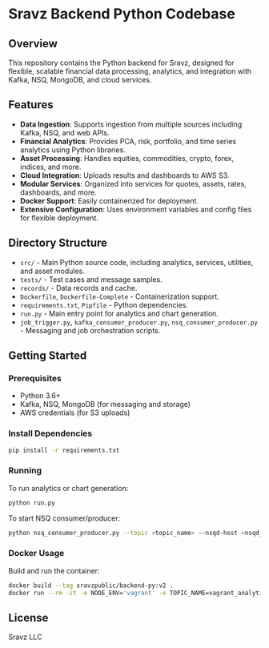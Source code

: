 # Sravz Backend Python Codebase

## Overview

This repository contains the Python backend for Sravz, designed for flexible, scalable financial data processing, analytics, and integration with Kafka, NSQ, MongoDB, and cloud services.

## Features

- **Data Ingestion**: Supports ingestion from multiple sources including Kafka, NSQ, and web APIs.
- **Financial Analytics**: Provides PCA, risk, portfolio, and time series analytics using Python libraries.
- **Asset Processing**: Handles equities, commodities, crypto, forex, indices, and more.
- **Cloud Integration**: Uploads results and dashboards to AWS S3.
- **Modular Services**: Organized into services for quotes, assets, rates, dashboards, and more.
- **Docker Support**: Easily containerized for deployment.
- **Extensive Configuration**: Uses environment variables and config files for flexible deployment.

## Directory Structure

- `src/` - Main Python source code, including analytics, services, utilities, and asset modules.
- `tests/` - Test cases and message samples.
- `records/` - Data records and cache.
- `Dockerfile`, `Dockerfile-Complete` - Containerization support.
- `requirements.txt`, `Pipfile` - Python dependencies.
- `run.py` - Main entry point for analytics and chart generation.
- `job_trigger.py`, `kafka_consumer_producer.py`, `nsq_consumer_producer.py` - Messaging and job orchestration scripts.

## Getting Started

### Prerequisites

- Python 3.6+
- Kafka, NSQ, MongoDB (for messaging and storage)
- AWS credentials (for S3 uploads)

### Install Dependencies

```bash
pip install -r requirements.txt
```

### Running

To run analytics or chart generation:

```bash
python run.py
```

To start NSQ consumer/producer:

```bash
python nsq_consumer_producer.py --topic <topic_name> --nsqd-host <nsqd_host> --nsq-lookupd-host <nsqlookupd_host>
```

### Docker Usage

Build and run the container:

```bash
docker build --tag sravzpublic/backend-py:v2 .
docker run --rm -it -e NODE_ENV='vagrant' -e TOPIC_NAME=vagrant_analytics1 -e NSQ_HOST=nsqd -e NSQ_LOOKUPD_HOST=nsqlookupd -v $(pwd):/pwd -v $HOME/.aws:/home/ubuntu/.aws:ro --network=sravz_internal sravzpublic/backend-py bash
```

## License
Sravz LLC
